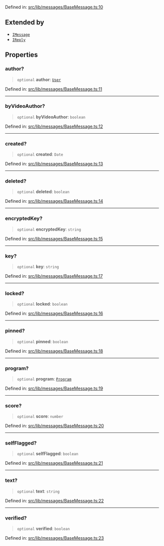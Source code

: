Defined in: [src/lib/messages/BaseMessage.ts:10](https://github.com/bhavjitChauhan/khan-api/blob/67d30ab4498111952301bcaddbef9a132bf75105/src/lib/messages/BaseMessage.ts#L10)

## Extended by

- [`IMessage`](api/interfaces%5CIMessage.md)
- [`IReply`](api/interfaces%5CIReply.md)

## Properties

### author?

> `optional` **author**: [`User`](api/classes%5CUser.md)

Defined in: [src/lib/messages/BaseMessage.ts:11](https://github.com/bhavjitChauhan/khan-api/blob/67d30ab4498111952301bcaddbef9a132bf75105/src/lib/messages/BaseMessage.ts#L11)

***

### byVideoAuthor?

> `optional` **byVideoAuthor**: `boolean`

Defined in: [src/lib/messages/BaseMessage.ts:12](https://github.com/bhavjitChauhan/khan-api/blob/67d30ab4498111952301bcaddbef9a132bf75105/src/lib/messages/BaseMessage.ts#L12)

***

### created?

> `optional` **created**: `Date`

Defined in: [src/lib/messages/BaseMessage.ts:13](https://github.com/bhavjitChauhan/khan-api/blob/67d30ab4498111952301bcaddbef9a132bf75105/src/lib/messages/BaseMessage.ts#L13)

***

### deleted?

> `optional` **deleted**: `boolean`

Defined in: [src/lib/messages/BaseMessage.ts:14](https://github.com/bhavjitChauhan/khan-api/blob/67d30ab4498111952301bcaddbef9a132bf75105/src/lib/messages/BaseMessage.ts#L14)

***

### encryptedKey?

> `optional` **encryptedKey**: `string`

Defined in: [src/lib/messages/BaseMessage.ts:15](https://github.com/bhavjitChauhan/khan-api/blob/67d30ab4498111952301bcaddbef9a132bf75105/src/lib/messages/BaseMessage.ts#L15)

***

### key?

> `optional` **key**: `string`

Defined in: [src/lib/messages/BaseMessage.ts:17](https://github.com/bhavjitChauhan/khan-api/blob/67d30ab4498111952301bcaddbef9a132bf75105/src/lib/messages/BaseMessage.ts#L17)

***

### locked?

> `optional` **locked**: `boolean`

Defined in: [src/lib/messages/BaseMessage.ts:16](https://github.com/bhavjitChauhan/khan-api/blob/67d30ab4498111952301bcaddbef9a132bf75105/src/lib/messages/BaseMessage.ts#L16)

***

### pinned?

> `optional` **pinned**: `boolean`

Defined in: [src/lib/messages/BaseMessage.ts:18](https://github.com/bhavjitChauhan/khan-api/blob/67d30ab4498111952301bcaddbef9a132bf75105/src/lib/messages/BaseMessage.ts#L18)

***

### program?

> `optional` **program**: [`Program`](api/classes%5CProgram.md)

Defined in: [src/lib/messages/BaseMessage.ts:19](https://github.com/bhavjitChauhan/khan-api/blob/67d30ab4498111952301bcaddbef9a132bf75105/src/lib/messages/BaseMessage.ts#L19)

***

### score?

> `optional` **score**: `number`

Defined in: [src/lib/messages/BaseMessage.ts:20](https://github.com/bhavjitChauhan/khan-api/blob/67d30ab4498111952301bcaddbef9a132bf75105/src/lib/messages/BaseMessage.ts#L20)

***

### selfFlagged?

> `optional` **selfFlagged**: `boolean`

Defined in: [src/lib/messages/BaseMessage.ts:21](https://github.com/bhavjitChauhan/khan-api/blob/67d30ab4498111952301bcaddbef9a132bf75105/src/lib/messages/BaseMessage.ts#L21)

***

### text?

> `optional` **text**: `string`

Defined in: [src/lib/messages/BaseMessage.ts:22](https://github.com/bhavjitChauhan/khan-api/blob/67d30ab4498111952301bcaddbef9a132bf75105/src/lib/messages/BaseMessage.ts#L22)

***

### verified?

> `optional` **verified**: `boolean`

Defined in: [src/lib/messages/BaseMessage.ts:23](https://github.com/bhavjitChauhan/khan-api/blob/67d30ab4498111952301bcaddbef9a132bf75105/src/lib/messages/BaseMessage.ts#L23)
